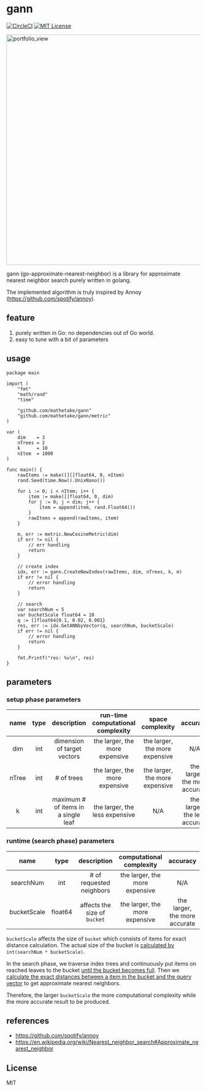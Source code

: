 # gann
[![CircleCI](https://circleci.com/gh/mathetake/gann.svg?style=shield&circle-token=9a6608c5baa7a400661a700127778a9ff8baeee3)](https://circleci.com/gh/mathetake/gann)
[![MIT License](http://img.shields.io/badge/license-MIT-blue.svg?style=flat)](LICENSE)

<img width="600" alt="portfolio_view" src="https://mathetake.github.io/blogs/assets/gann/recursive_build.png">

gann (go-approximate-nearest-neighbor) is a library for approximate nearest neighbor search purely written in golang.

The implemented algorithm is truly inspired by Annoy (https://github.com/spotify/annoy).

## feature
1. purely written in Go: no dependencies out of Go world.
2. easy to tune with a bit of parameters

## usage

```golang
package main

import (
	"fmt"
	"math/rand"
	"time"

	"github.com/mathetake/gann"
	"github.com/mathetake/gann/metric"
)

var (
	dim    = 3
	nTrees = 2
	k      = 10
	nItem  = 1000
)

func main() {
	rawItems := make([][]float64, 0, nItem)
	rand.Seed(time.Now().UnixNano())

	for i := 0; i < nItem; i++ {
		item := make([]float64, 0, dim)
		for j := 0; j < dim; j++ {
			item = append(item, rand.Float64())
		}
		rawItems = append(rawItems, item)
	}

	m, err := metric.NewCosineMetric(dim)
	if err != nil {
		// err handling
		return
	}

	// create index
	idx, err := gann.CreateNewIndex(rawItems, dim, nTrees, k, m)
	if err != nil {
		// error handling
		return
	}

	// search
	var searchNum = 5
	var bucketScale float64 = 10
	q := []float64{0.1, 0.02, 0.001}
	res, err := idx.GetANNbyVector(q, searchNum, bucketScale)
	if err != nil {
		// error handling
		return
	}

	fmt.Printf("res: %v\n", res)
}
```

## parameters

### setup phase parameters

|name|type|description|run-time computational complexity|space complexity|accuracy|
|:---:|:---:|:---:|:---:|:---:|:---:|
|dim|int| dimension of target vectors| the larger, the more expensive | the larger, the more expensive |  N/A |
|nTree|int| # of trees|the larger, the more expensive| the larger, the more expensive | the larger, the more accurate|
|k|int|maximum # of items in a single leaf|the larger, the less expensive| N/A| the larger, the less accurate|

### runtime (search phase) parameters

|name|type|description|computational complexity|accuracy|
|:---:|:---:|:---:|:---:|:---:|
|searchNum|int| # of requested neighbors|the larger, the more expensive|N/A|
|bucketScale|float64| affects the size of `bucket` |the larger, the more expensive|the larger, the more accurate|

`bucketScale` affects the size of `bucket` which consists of items for exact distance calculation. 
The actual size of the bucket is [calculated by](https://github.com/mathetake/gann/blob/357c3abd241bd6455e895a5b392251b06507a8e8/search.go#L30) `int(searchNum * bucketScale)`.

In the search phase, we traverse index trees and continuously put items on reached leaves to the bucket [until the bucket becomes full](https://github.com/mathetake/gann/blob/357c3abd241bd6455e895a5b392251b06507a8e8/search.go#L48).
Then we [calculate the exact distances between a item in the bucket and the query vector](https://github.com/mathetake/gann/blob/357c3abd241bd6455e895a5b392251b06507a8e8/search.go#L74-L81) to get approximate nearest neighbors.

Therefore, the larger `bucketScale` the more computational complexity while the more accurate result to be produced.

## references

- https://github.com/spotify/annoy
- https://en.wikipedia.org/wiki/Nearest_neighbor_search#Approximate_nearest_neighbor

## License

MIT
